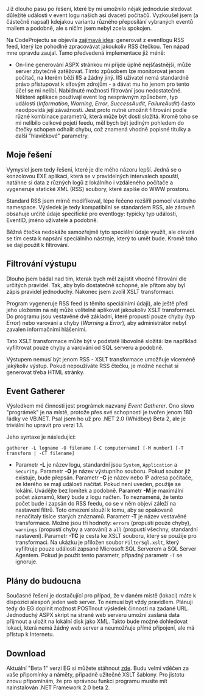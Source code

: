<!-- dcterms:identifier = aspnetcz#40 -->
<!-- dcterms:title = Události z EventLogu Windows do vaší RSS čtečky -->
<!-- dcterms:abstract = Nápad přehledně zobrazovat události z EventLogu vzdálených serverů jsem zcizil na CodeProjectu. Implementace se mi nelíbila, proto jsem napsal vlastní - lepší. Nabízím vám ji k testování. -->
<!-- np9:categoryId = 1 -->
<!-- x4w:category = Tipy, triky -->
<!-- np9:authorId = 1 -->
<!-- np9:authorEmail = michal.valasek@altairis.cz -->
<!-- dcterms:creator = Michal Altair Valášek -->
<!-- dcterms:created = 2005-06-13T04:50:10.063+02:00 -->
<!-- dcterms:dateAccepted = 2005-06-13T04:50:10.063+02:00 -->

Již dlouho pasu po řešení, které by mi umožnilo nějak jednoduše sledovat důležité události v event logu našich asi dvaceti počítačů. Vyzkoušel jsem (a částečně napsal) kdejakou variantu různého přeposílání vybraných eventů mailem a podobně, ale s ničím jsem nebyl zcela spokojen.

Na CodeProjectu se objevila [zajímavá idea](http://www.codeproject.com/aspnet/EventLogRss.asp): generovat z eventlogu RSS feed, který lze pohodlně zpracovávat jakoukoliv RSS čtečkou. Ten nápad mne opravdu zaujal. Tamo předvedená implementace již méně:

*   On-line generování ASPX stránkou mi přijde úplně nejšťastnější, může server zbytečně zatěžovat. Tímto způsobem lze monitorovat jenom počítač, na kterém běží IIS a žádný jiný. IIS uživatel nemá standardně právo přistupovat k síťovým zdrojům - a dávat mu ho jenom pro tento účel se mi nelíbí. Nabídnuté možnosti filtrování jsou nedostatečné. Některé aplikace používají event log nesprávným způsobem, typ události (*Information*, *Warning*, *Error*, *SuccessAudit*, *FailureAudit*) často neodpovídá její závažnosti. Jest proto nutné umožnit filtrování podle různé kombinace parametrů, která může být dosti složitá. Kromě toho se mi nelíbilo celkové pojetí feedu, měl bych být jediným pohledem do čtečky schopen odhalit chybu, což znamená vhodně popisné titulky a další "hlavičkové" parametry. 

## Moje řešení

Vymyslel jsem tedy řešení, které je dle mého názoru lepší. Jedná se o konzolovou EXE aplikaci, která se v pravidelných intervalech spouští, natáhne si data z různých logů z lokálního i vzdáleného počítače a vygeneruje statické XML (RSS) soubory, které zapíše do WWW prostoru.

Standard RSS jsem mírně modifikoval, lépe řečeno rozšířil pomocí vlastního namespace. Výsledek je tedy kompatibilní se standardem RSS, ale zároveň obsahuje určité údaje specifické pro eventlogy: typicky typ události, EventID, jméno uživatele a podobně.

Běžná čtečka nedokáže samozřejmě tyto speciální údaje využít, ale otevírá se tím cesta k napsání speciálního nástroje, který to umět bude. Kromě toho se dají použít k filtrování.

## Filtrování výstupu

Dlouho jsem bádal nad tím, kterak bych měl zajistit vhodné filtrování dle určitých pravidel. Tak, aby bylo dostatečně schopné, ale přitom aby byl zápis pravidel jednoduchý. Nakonec jsem zvolil XSLT transformaci.

Program vygeneruje RSS feed (s těmito speciálními údaji), ale ještě před jeho uložením na něj může volitelně aplikovat jakoukoliv XSLT transformaci. Do programu jsou vestavěné dvě základní, které propustí pouze chyby (typ *Error*) nebo varování a chyby (*Warning* a *Error*), aby administrátor nebyl zavalen informačními hlášeními.

Tato XSLT transformace může být v podstatě libovolně složitá: lze například vyfiltrovat pouze chyby a varování od SQL serveru a podobně.

Výstupem nemusí být jenom RSS - XSLT transformace umožňuje víceméně jakýkoliv výstup. Pokud nepoužíváte RSS čtečku, je možné nechat si generovat třeba HTML stránky.

## Event Gatherer

Výsledkem mé činnosti jest prográmek nazvaný *Event Gatherer*. Ono slovo "prográmek" je na místě, protože přes své schopnosti je tvořen jenom 180 řádky ve VB.NET. Psal jsem ho už pro .NET 2.0 (Whidbey) Beta 2, ale je triviální ho upravit pro verzi 1.1.

Jeho syntaxe je následující:

`gatherer -L logname -O filename [-C computername] [-M number] [-T transform | -CT filename]`

*   Parametr **-L** je název logu, standardní jsou `System`, `Application` a `Security`. Parametr **-O** je název výstupního souboru. Pokud soubor již existuje, bude přepsán. Parametr **-C** je název nebo IP adresa počítače, ze kterého se mají události načítat. Pokud není uveden, použije se lokální. Uvádějte bez lomítek a podobně. Parametr **-M** je maximální počet záznamů, který bude z logu načten. To neznamená, že tento počet bude i zapsán do RSS feedu, co se v něm objeví záleží na nastavení filtrů. Toto omezení slouží k tomu, aby se opakovaně nenačítaly tisíce starých znáznamů. Parametr **-T** je název vestavěné transformace. Možné jsou tři hodnoty: `errors` (propustí pouze chyby), `warnings` (propustí chyby a varování) a `all` (propustí všechny, standardní nastavení). Parametr **-TC** je cesta ke XSLT souboru, který se použije pro transformaci. Na ukázku je přiložen soubor `FilterSql.xslt`, který vyfiltruje pouze události zapsané Microsoft SQL Serverem a SQL Server Agentem. Pokud je použit tento parametr, případný parametr `-T` se ignoruje. 

## Plány do budoucna

Současné řešení je dostačující pro případ, že v daném místě (lokaci) máte k dispozici alespoň jeden web server. To nemusí být vždy pravidlem. Plánuji tedy do EG doplnit možnost POSTnout výsledek činnosti na zadané URL. Jednoduchý ASPX skript na straně web serveru umožní zaslaná data přijmout a uložit na lokální disk jako XML. Takto bude možné dohledovat lokaci, která nemá žádný web server a neumožňuje přímé připojení, ale má přístup k Internetu.

## Download

Aktuální "Beta 1" verzi EG si můžete stáhnout [zde](https://www.cdn.altairis.cz/Blog/2005/20050613-gatherer-b1.zip). Budu velmi vděčen za vaše připomínky a náměty, případně užitečné XSLT šablony. Pro jistotu znovu připomínám, že pro správnou funkci programu musíte mít nainstalován .NET Framework 2.0 beta 2.